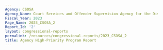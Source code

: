 ```yaml
---
Agency: CSOSA
Agency_Name: Court Services and Offender Supervision Agency for the District of Columbia
Fiscal_Year: 2023
Page_Name: 2023_CSOSA_2
Report_Id: '2'
layout: congressional-reports
permalink: /resources/congressional-reports/2023_CSOSA_2
title: Agency High-Priority Program Report
---
```

